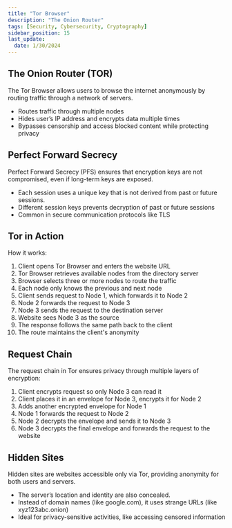 ```yaml
---
title: "Tor Browser"
description: "The Onion Router"
tags: [Security, Cybersecurity, Cryptography]
sidebar_position: 15
last_update:
  date: 1/30/2024
---
```




## The Onion Router (TOR)

The Tor Browser allows users to browse the internet anonymously by routing traffic through a network of servers.

- Routes traffic through multiple nodes
- Hides user’s IP address and encrypts data multiple times
- Bypasses censorship and access blocked content while protecting privacy

## Perfect Forward Secrecy

Perfect Forward Secrecy (PFS) ensures that encryption keys are not compromised, even if long-term keys are exposed.

- Each session uses a unique key that is not derived from past or future sessions.
- Different session keys prevents decryption of past or future sessions
- Common in secure communication protocols like TLS

## Tor in Action

How it works:

1. Client opens Tor Browser and enters the website URL
2. Tor Browser retrieves available nodes from the directory server
3. Browser selects three or more nodes to route the traffic
4. Each node only knows the previous and next node
5. Client sends request to Node 1, which forwards it to Node 2
6. Node 2 forwards the request to Node 3
7. Node 3 sends the request to the destination server
8. Website sees Node 3 as the source
9. The response follows the same path back to the client
10. The route maintains the client's anonymity

## Request Chain

The request chain in Tor ensures privacy through multiple layers of encryption:

1. Client encrypts request so only Node 3 can read it
2. Client places it in an envelope for Node 3, encrypts it for Node 2
3. Adds another encrypted envelope for Node 1
4. Node 1 forwards the request to Node 2
5. Node 2 decrypts the envelope and sends it to Node 3
6. Node 3 decrypts the final envelope and forwards the request to the website

## Hidden Sites

Hidden sites are websites accessible only via Tor, providing anonymity for both users and servers.

- The server’s location and identity are also concealed.
- Instead of domain names (like google.com), it uses strange URLs (like xyz123abc.onion)
- Ideal for privacy-sensitive activities, like accessing censored information